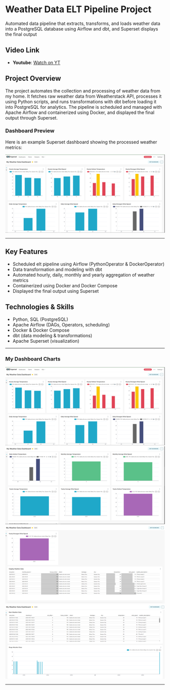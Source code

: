 # Weather Data ELT Pipeline Project
Automated data pipeline that extracts, transforms, and loads weather data into a PostgreSQL database using Airflow and dbt, and Superset displays the final output

## Video Link
- **Youtube**: [Watch on YT](https://youtu.be/tbXHcp_y7rY)
  
## Project Overview
The project automates the collection and processing of weather data from my home. It fetches raw weather data from Weatherstack API, processes it using Python scripts, and runs transformations with dbt before loading it into PostgreSQL for analytics. 
The pipeline is scheduled and managed with Apache Airflow and containerized using Docker, and displayed the final output through Superset.

### Dashboard Preview
Here is an example Superset dashboard showing the processed weather metrics:

![Dashboard Example](images/superset1.PNG)

---

## Key Features
- Scheduled elt pipeline using Airflow (PythonOperator & DockerOperator)
- Data transformation and modeling with dbt
- Automated hourly, daily, monthly and yearly aggregation of weather metrics
- Containerized using Docker and Docker Compose
- Displayed the final output using Superset


## Technologies & Skills
- Python, SQL (PostgreSQL)
- Apache Airflow (DAGs, Operators, scheduling)
- Docker & Docker Compose
- dbt (data modeling & transformations)
- Apache Superset (visualization)

---

### My Dashboard Charts
![Dashboard](images/superset1.PNG)
![Dashboard](images/superset2.PNG)
![Dashboard](images/superset3.PNG)
![Dashboard](images/superset4.PNG)

---
